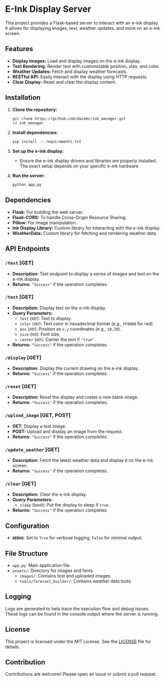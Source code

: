 # E-Ink Display Server

This project provides a Flask-based server to interact with an e-ink display. It allows for displaying images, text, weather updates, and more on an e-ink screen.

## Features

- **Display Images:** Load and display images on the e-ink display.
- **Text Rendering:** Render text with customizable position, size, and color.
- **Weather Updates:** Fetch and display weather forecasts.
- **RESTful API:** Easily interact with the display using HTTP requests.
- **Clear Display:** Reset and clear the display content.

## Installation

1. **Clone the repository:**

    ```bash
    git clone https://github.com/dazemc/ink_manager.git
    cd ink_manager
    ```

2. **Install dependencies:**

    ```bash
    pip install -r requirements.txt
    ```

3. **Set up the e-ink display:**
    - Ensure the e-ink display drivers and libraries are properly installed. The exact setup depends on your specific e-ink hardware.

4. **Run the server:**

    ```bash
    python app.py
    ```

## Dependencies

- **Flask:** For building the web server.
- **Flask-CORS:** To handle Cross-Origin Resource Sharing.
- **Pillow:** For image manipulation.
- **Ink Display Library:** Custom library for interacting with the e-ink display.
- **WeatherData:** Custom library for fetching and rendering weather data.

## API Endpoints

### `/test` [GET]

- **Description:** Test endpoint to display a series of images and text on the e-ink display.
- **Returns:** `"Success"` if the operation completes.

### `/text` [GET]

- **Description:** Display text on the e-ink display.
- **Query Parameters:**
  - `text` (str): Text to display.
  - `color` (str): Text color in hexadecimal format (e.g., `FF0000` for red).
  - `pos` (str): Position as `x,y` coordinates (e.g., `10,20`).
  - `size` (int): Font size.
  - `center` (str): Center the text if `"true"`.
- **Returns:** `"Success"` if the operation completes.

### `/display` [GET]

- **Description:** Display the current drawing on the e-ink display.
- **Returns:** `"Success"` if the operation completes.

### `/reset` [GET]

- **Description:** Reset the display and create a new blank image.
- **Returns:** `"Success"` if the operation completes.

### `/upload_image` [GET, POST]

- **GET:** Display a test image.
- **POST:** Upload and display an image from the request.
- **Returns:** `"Success"` if the operation completes.

### `/update_weather` [GET]

- **Description:** Fetch the latest weather data and display it on the e-ink screen.
- **Returns:** `"Success"` if the operation completes.

### `/clear` [GET]

- **Description:** Clear the e-ink display.
- **Query Parameters:** 
  - `sleep` (bool): Put the display to sleep if `true`.
- **Returns:** `"Success"` if the operation completes.

## Configuration

- **`DEBUG`**: Set to `True` for verbose logging, `False` for minimal output.

## File Structure

- `app.py`: Main application file.
- `assets/`: Directory for images and fonts.
  - `images/`: Contains test and uploaded images.
  - `tools/forecast_builder/`: Contains weather data tools.

## Logging

Logs are generated to help trace the execution flow and debug issues. These logs can be found in the console output where the server is running.

## License

This project is licensed under the MIT License. See the [LICENSE](LICENSE) file for details.

## Contribution

Contributions are welcome! Please open an issue or submit a pull request.

